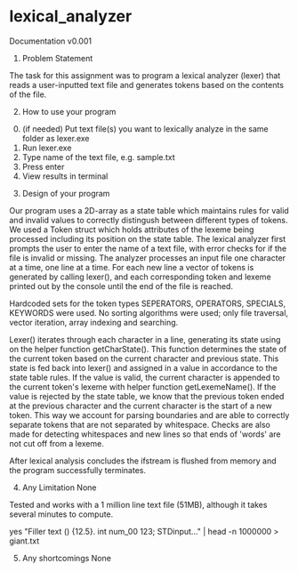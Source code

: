 # lexical_analyzer

Documentation v0.001

1. Problem Statement

The task for this assignment was to program a lexical analyzer (lexer) that reads a user-inputted text file and generates tokens based on the contents of the file.

2. How to use your program

0) (if needed) Put text file(s) you want to lexically analyze in the same folder as lexer.exe
1) Run lexer.exe
2) Type name of the text file, e.g. sample.txt
3) Press enter
4) View results in terminal



3. Design of your program

Our program uses a 2D-array as a state table which maintains rules for valid and invalid values to correctly distingush between different types of tokens. We used a Token struct which holds attributes of the lexeme being processed including its position on the state table. The lexical analyzer first prompts the user to enter the name of a text file, with error checks for if the file is invalid or missing. The analyzer processes an input file one character at a time, one line at a time. For each new line a vector of tokens is generated by calling lexer(), and each corresponding token and lexeme printed out by the console until the end of the file is reached.


Hardcoded sets for the token types SEPERATORS, OPERATORS, SPECIALS, KEYWORDS were used.
No sorting algorithms were used; only file traversal, vector iteration, array indexing and searching.


Lexer() iterates through each character in a line, generating its state using on the helper function getCharState(). This function determines the state of the current token based on the current character and previous state. This state is fed back into lexer() and assigned in a value in accordance to the state table rules. If the value is valid, the current character is appended to the current token's lexeme with helper function getLexemeName(). If the value is rejected by the state table, we know that the previous token ended at the previous character and the current character is the start of a new token. This way we account for parsing boundaries and are able to correctly separate tokens that are not separated by whitespace. Checks are also made for detecting whitespaces and new lines so that ends of 'words' are not cut off from a lexeme.


After lexical analysis concludes the ifstream is flushed from memory and the program successfully terminates.


4. Any Limitation
None

Tested and works with a 1 million line text file (51MB), although it takes several minutes to compute.

yes "Filler text () {12.5}. int num_00 123; STDinput..." | head -n 1000000 > giant.txt




5. Any shortcomings
None
